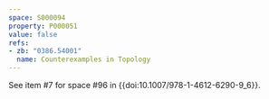 ```yaml
---
space: S000094
property: P000051
value: false
refs:
- zb: "0386.54001"
  name: Counterexamples in Topology
---
```


See item #7 for space #96 in {{doi:10.1007/978-1-4612-6290-9_6}}.
